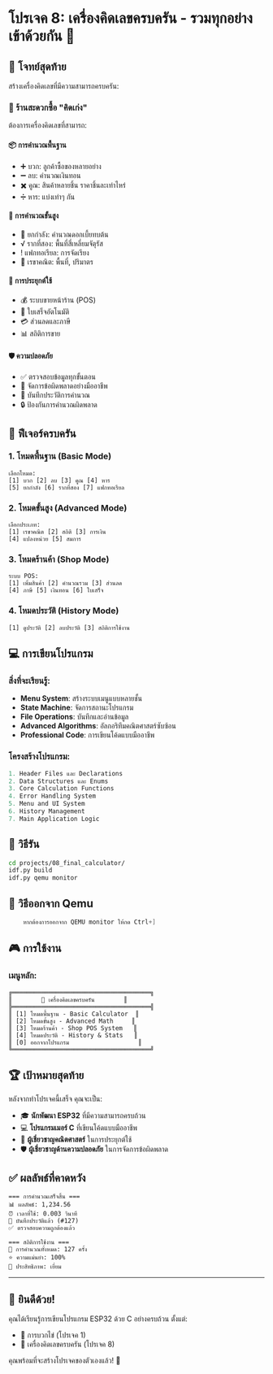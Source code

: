 # โปรเจค 8: เครื่องคิดเลขครบครัน - รวมทุกอย่างเข้าด้วยกัน 🧮

## 🎯 โจทย์สุดท้าย
สร้างเครื่องคิดเลขที่มีความสามารถครบครัน:

### 🏪 ร้านสะดวกซื้อ "คิดเก่ง"
ต้องการเครื่องคิดเลขที่สามารถ:

#### 📦 การคำนวณพื้นฐาน
- ➕ บวก: ลูกค้าซื้อของหลายอย่าง
- ➖ ลบ: คำนวณเงินทอน
- ✖️ คูณ: สินค้าหลายชิ้น ราคาชิ้นละเท่าไหร่
- ➗ หาร: แบ่งเท่าๆ กัน

#### 🔬 การคำนวณขั้นสูง
- 🔢 ยกกำลัง: คำนวณดอกเบี้ยทบต้น
- √ รากที่สอง: พื้นที่สี่เหลี่ยมจัตุรัส
- ! แฟกทอเรียล: การจัดเรียง
- 📐 เรขาคณิต: พื้นที่, ปริมาตร

#### 💼 การประยุกต์ใช้
- 💰 ระบบขายหน้าร้าน (POS)
- 🧾 ใบเสร็จอัตโนมัติ
- 💳 ส่วนลดและภาษี
- 📊 สถิติการขาย

#### 🛡️ ความปลอดภัย
- ✅ ตรวจสอบข้อมูลทุกขั้นตอน
- 🚨 จัดการข้อผิดพลาดอย่างมืออาชีพ
- 💾 บันทึกประวัติการคำนวณ
- 🔒 ป้องกันการคำนวณผิดพลาด

## 🧮 ฟีเจอร์ครบครัน

### 1. โหมดพื้นฐาน (Basic Mode)
```
เลือกโหมด:
[1] บวก [2] ลบ [3] คูณ [4] หาร
[5] ยกกำลัง [6] รากที่สอง [7] แฟกทอเรียล
```

### 2. โหมดขั้นสูง (Advanced Mode)
```
เลือกประเภท:
[1] เรขาคณิต [2] สถิติ [3] การเงิน
[4] แปลงหน่วย [5] สมการ
```

### 3. โหมดร้านค้า (Shop Mode)
```
ระบบ POS:
[1] เพิ่มสินค้า [2] คำนวณรวม [3] ส่วนลด
[4] ภาษี [5] เงินทอน [6] ใบเสร็จ
```

### 4. โหมดประวัติ (History Mode)
```
[1] ดูประวัติ [2] ลบประวัติ [3] สถิติการใช้งาน
```

## 💻 การเขียนโปรแกรม

### สิ่งที่จะเรียนรู้:
- **Menu System**: สร้างระบบเมนูแบบหลายชั้น
- **State Machine**: จัดการสถานะโปรแกรม
- **File Operations**: บันทึกและอ่านข้อมูล
- **Advanced Algorithms**: อัลกอริทึมคณิตศาสตร์ซับซ้อน
- **Professional Code**: การเขียนโค้ดแบบมืออาชีพ

### โครงสร้างโปรแกรม:
```c
1. Header Files และ Declarations
2. Data Structures และ Enums
3. Core Calculation Functions
4. Error Handling System
5. Menu and UI System
6. History Management
7. Main Application Logic
```

## 🚀 วิธีรัน

```bash
cd projects/08_final_calculator/
idf.py build
idf.py qemu monitor
```
## 🚪 วิธีออกจาก Qemu
``` c
    หากต้องการออกจาก QEMU monitor ให้กด Ctrl+]
``` 

## 🎮 การใช้งาน

### เมนูหลัก:
```
╔══════════════════════════════════════╗
║        🧮 เครื่องคิดเลขครบครัน        ║
╠══════════════════════════════════════╣
║ [1] โหมดพื้นฐาน - Basic Calculator  ║
║ [2] โหมดขั้นสูง - Advanced Math     ║
║ [3] โหมดร้านค้า - Shop POS System   ║
║ [4] โหมดประวัติ - History & Stats   ║
║ [0] ออกจากโปรแกรม                   ║
╚══════════════════════════════════════╝
```

## 🏆 เป้าหมายสุดท้าย

หลังจากทำโปรเจคนี้เสร็จ คุณจะเป็น:
- 🎓 **นักพัฒนา ESP32** ที่มีความสามารถครบถ้วน
- 💻 **โปรแกรมเมอร์ C** ที่เขียนโค้ดแบบมืออาชีพ
- 🧮 **ผู้เชี่ยวชาญคณิตศาสตร์** ในการประยุกต์ใช้
- 🛡️ **ผู้เชี่ยวชาญด้านความปลอดภัย** ในการจัดการข้อผิดพลาด

## ✅ ผลลัพธ์ที่คาดหวัง

```
=== การคำนวณเสร็จสิ้น ===
📊 ผลลัพธ์: 1,234.56
⏰ เวลาที่ใช้: 0.003 วินาที
💾 บันทึกประวัติแล้ว (#127)
✅ ตรวจสอบความถูกต้องแล้ว

=== สถิติการใช้งาน ===
🔢 การคำนวณทั้งหมด: 127 ครั้ง
⭐ ความแม่นยำ: 100%
🚀 ประสิทธิภาพ: เยี่ยม
```

---

## 🎉 ยินดีด้วย!

คุณได้เรียนรู้การเขียนโปรแกรม ESP32 ด้วย C อย่างครบถ้วน ตั้งแต่:
- 🍳 การบวกไข่ (โปรเจค 1)
- 🧮 เครื่องคิดเลขครบครัน (โปรเจค 8)

คุณพร้อมที่จะสร้างโปรเจคของตัวเองแล้ว! 🚀

